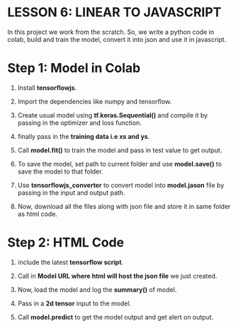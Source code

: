 # LESSON 6: LINEAR TO JAVASCRIPT

In this project we work from the scratch. So, we write a python code in colab, build and train the model, convert it into json and use it in javascript.

# Step 1: Model in Colab

1) Install **tensorflowjs**.

2) Import the dependencies like numpy and tensorflow.

3) Create usual model using **tf.keras.Sequential()** and compile it by passing in the optimizer and loss function.

4) finally pass in the **training data i.e xs and ys**.

5) Call **model.fit()** to train the model and pass in test value to get output.

6) To save  the model, set path to current folder and use **model.save()** to save the model to that folder.

7) Use **tensorflowjs_converter** to convert model into **model.jason** file by passing in the input and output path.

8) Now, download all the files along with json file and store it in same folder as html code.

# Step 2: HTML Code

1) include the latest **tensorflow script**.

2) Call in **Model URL where html will host the json file** we just created.

3) Now, load the model and log the **summary()** of model.

4) Pass in a **2d tensor** input to the model.

5) Call **model.predict** to get the model output and get alert on output.
